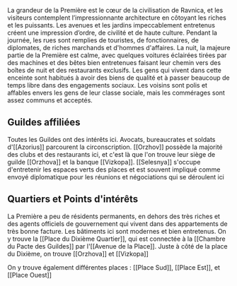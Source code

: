 La grandeur de la Première est le cœur de la civilisation de Ravnica, et les visiteurs contemplent l’impressionnante architecture en côtoyant les riches et les puissants. Les avenues et les jardins impeccablement entretenus créent une impression d’ordre, de civilité et de haute culture. Pendant la journée, les rues sont remplies de touristes, de fonctionnaires, de diplomates, de riches marchands et d'hommes d'affaires. La nuit, la majeure partie de la Première est calme, avec quelques voitures éclairées tirées par des machines et des bêtes bien entretenues faisant leur chemin vers des boîtes de nuit et des restaurants exclusifs. Les gens qui vivent dans cette enceinte sont habitués à avoir des biens de qualité et à passer beaucoup de temps libre dans des engagements sociaux. Les voisins sont polis et affables envers les gens de leur classe sociale, mais les commérages sont assez communs et acceptés. 

## Guildes affiliées
Toutes les Guildes ont des intérêts ici. Avocats, bureaucrates et soldats d'[[Azorius]] parcourent la circonscription. [[Orzhov]] possède la majorité des clubs et des restaurants ici, et c'est là que l'on trouve leur siège de guilde [[Orzhova]] et la banque [[Vizkopa]]. [[Selesnya]] s'occupe d'entretenir les espaces verts des places et est souvent impliqué comme envoyé diplomatique pour les réunions et négociations qui se déroulent ici

## Quartiers et Points d'intérêts

La Première a peu de résidents permanents, en dehors des très riches et des agents officiels de gouvernement qui vivent dans des appartements de très bonne facture. Les bâtiments ici sont modernes et bien entretenus.
On y trouve la [[Place du Dixième Quartier]], qui est connectée à la [[Chambre du Pacte des Guildes]] par l'[[Avenue de la Place]]. Juste à côté de la place du Dixième, on trouve [[Orzhova]] et [[Vizkopa]]

On y trouve également différentes places : [[Place Sud]], [[Place Est]], et [[Place Ouest]]
